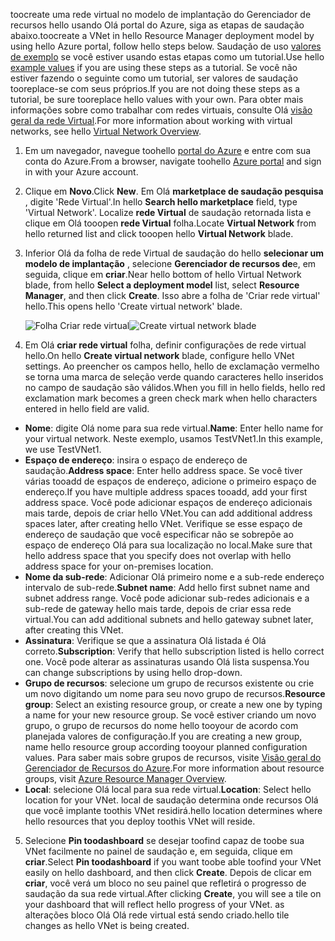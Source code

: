 <span data-ttu-id="ef553-101">toocreate uma rede virtual no modelo de implantação do Gerenciador de recursos hello usando Olá portal do Azure, siga as etapas de saudação abaixo.</span><span class="sxs-lookup"><span data-stu-id="ef553-101">toocreate a VNet in hello Resource Manager deployment model by using hello Azure portal, follow hello steps below.</span></span> <span data-ttu-id="ef553-102">Saudação de uso [valores de exemplo](#values) se você estiver usando estas etapas como um tutorial.</span><span class="sxs-lookup"><span data-stu-id="ef553-102">Use hello [example values](#values) if you are using these steps as a tutorial.</span></span> <span data-ttu-id="ef553-103">Se você não estiver fazendo o seguinte como um tutorial, ser valores de saudação tooreplace-se com seus próprios.</span><span class="sxs-lookup"><span data-stu-id="ef553-103">If you are not doing these steps as a tutorial, be sure tooreplace hello values with your own.</span></span> <span data-ttu-id="ef553-104">Para obter mais informações sobre como trabalhar com redes virtuais, consulte Olá [visão geral da rede Virtual](../articles/virtual-network/virtual-networks-overview.md).</span><span class="sxs-lookup"><span data-stu-id="ef553-104">For more information about working with virtual networks, see hello [Virtual Network Overview](../articles/virtual-network/virtual-networks-overview.md).</span></span>

1. <span data-ttu-id="ef553-105">Em um navegador, navegue toohello [portal do Azure](http://portal.azure.com) e entre com sua conta do Azure.</span><span class="sxs-lookup"><span data-stu-id="ef553-105">From a browser, navigate toohello [Azure portal](http://portal.azure.com) and sign in with your Azure account.</span></span>
2. <span data-ttu-id="ef553-106">Clique em **Novo**.</span><span class="sxs-lookup"><span data-stu-id="ef553-106">Click **New**.</span></span> <span data-ttu-id="ef553-107">Em Olá **marketplace de saudação pesquisa** , digite 'Rede Virtual'.</span><span class="sxs-lookup"><span data-stu-id="ef553-107">In hello **Search hello marketplace** field, type 'Virtual Network'.</span></span> <span data-ttu-id="ef553-108">Localize **rede Virtual** de saudação retornada lista e clique em Olá tooopen **rede Virtual** folha.</span><span class="sxs-lookup"><span data-stu-id="ef553-108">Locate **Virtual Network** from hello returned list and click tooopen hello **Virtual Network** blade.</span></span>
3. <span data-ttu-id="ef553-109">Inferior Olá da folha de rede Virtual de saudação do hello **selecionar um modelo de implantação** , selecione **Gerenciador de recursos de**e, em seguida, clique em **criar**.</span><span class="sxs-lookup"><span data-stu-id="ef553-109">Near hello bottom of hello Virtual Network blade, from hello **Select a deployment model** list, select **Resource Manager**, and then click **Create**.</span></span> <span data-ttu-id="ef553-110">Isso abre a folha de 'Criar rede virtual' hello.</span><span class="sxs-lookup"><span data-stu-id="ef553-110">This opens hello 'Create virtual network' blade.</span></span>

    <span data-ttu-id="ef553-111">![Folha Criar rede virtual](./media/vpn-gateway-basic-vnet-s2s-rm-portal-include/createvnet.png "Folha Criar rede virtual")</span><span class="sxs-lookup"><span data-stu-id="ef553-111">![Create virtual network blade](./media/vpn-gateway-basic-vnet-s2s-rm-portal-include/createvnet.png "Create virtual network blade")</span></span>
4. <span data-ttu-id="ef553-112">Em Olá **criar rede virtual** folha, definir configurações de rede virtual hello.</span><span class="sxs-lookup"><span data-stu-id="ef553-112">On hello **Create virtual network** blade, configure hello VNet settings.</span></span> <span data-ttu-id="ef553-113">Ao preencher os campos hello, hello de exclamação vermelho se torna uma marca de seleção verde quando caracteres hello inseridos no campo de saudação são válidos.</span><span class="sxs-lookup"><span data-stu-id="ef553-113">When you fill in hello fields, hello red exclamation mark becomes a green check mark when hello characters entered in hello field are valid.</span></span>

  - <span data-ttu-id="ef553-114">**Nome**: digite Olá nome para sua rede virtual.</span><span class="sxs-lookup"><span data-stu-id="ef553-114">**Name**: Enter hello name for your virtual network.</span></span> <span data-ttu-id="ef553-115">Neste exemplo, usamos TestVNet1.</span><span class="sxs-lookup"><span data-stu-id="ef553-115">In this example, we use TestVNet1.</span></span>
  - <span data-ttu-id="ef553-116">**Espaço de endereço**: insira o espaço de endereço de saudação.</span><span class="sxs-lookup"><span data-stu-id="ef553-116">**Address space**: Enter hello address space.</span></span> <span data-ttu-id="ef553-117">Se você tiver várias tooadd de espaços de endereço, adicione o primeiro espaço de endereço.</span><span class="sxs-lookup"><span data-stu-id="ef553-117">If you have multiple address spaces tooadd, add your first address space.</span></span> <span data-ttu-id="ef553-118">Você pode adicionar espaços de endereço adicionais mais tarde, depois de criar hello VNet.</span><span class="sxs-lookup"><span data-stu-id="ef553-118">You can add additional address spaces later, after creating hello VNet.</span></span> <span data-ttu-id="ef553-119">Verifique se esse espaço de endereço de saudação que você especificar não se sobrepõe ao espaço de endereço Olá para sua localização no local.</span><span class="sxs-lookup"><span data-stu-id="ef553-119">Make sure that hello address space that you specify does not overlap with hello address space for your on-premises location.</span></span>
  - <span data-ttu-id="ef553-120">**Nome da sub-rede**: Adicionar Olá primeiro nome e a sub-rede endereço intervalo de sub-rede.</span><span class="sxs-lookup"><span data-stu-id="ef553-120">**Subnet name**: Add hello first subnet name and subnet address range.</span></span> <span data-ttu-id="ef553-121">Você pode adicionar sub-redes adicionais e a sub-rede de gateway hello mais tarde, depois de criar essa rede virtual.</span><span class="sxs-lookup"><span data-stu-id="ef553-121">You can add additional subnets and hello gateway subnet later, after creating this VNet.</span></span> 
  - <span data-ttu-id="ef553-122">**Assinatura**: Verifique se que a assinatura Olá listada é Olá correto.</span><span class="sxs-lookup"><span data-stu-id="ef553-122">**Subscription**: Verify that hello subscription listed is hello correct one.</span></span> <span data-ttu-id="ef553-123">Você pode alterar as assinaturas usando Olá lista suspensa.</span><span class="sxs-lookup"><span data-stu-id="ef553-123">You can change subscriptions by using hello drop-down.</span></span>
  - <span data-ttu-id="ef553-124">**Grupo de recursos**: selecione um grupo de recursos existente ou crie um novo digitando um nome para seu novo grupo de recursos.</span><span class="sxs-lookup"><span data-stu-id="ef553-124">**Resource group**: Select an existing resource group, or create a new one by typing a name for your new resource group.</span></span> <span data-ttu-id="ef553-125">Se você estiver criando um novo grupo, o grupo de recursos do nome hello tooyour de acordo com planejada valores de configuração.</span><span class="sxs-lookup"><span data-stu-id="ef553-125">If you are creating a new group, name hello resource group according tooyour planned configuration values.</span></span> <span data-ttu-id="ef553-126">Para saber mais sobre grupos de recursos, visite [Visão geral do Gerenciador de Recursos do Azure](../articles/azure-resource-manager/resource-group-overview.md#resource-groups).</span><span class="sxs-lookup"><span data-stu-id="ef553-126">For more information about resource groups, visit [Azure Resource Manager Overview](../articles/azure-resource-manager/resource-group-overview.md#resource-groups).</span></span>
  - <span data-ttu-id="ef553-127">**Local**: selecione Olá local para sua rede virtual.</span><span class="sxs-lookup"><span data-stu-id="ef553-127">**Location**: Select hello location for your VNet.</span></span> <span data-ttu-id="ef553-128">local de saudação determina onde recursos Olá que você implante toothis VNet residirá.</span><span class="sxs-lookup"><span data-stu-id="ef553-128">hello location determines where hello resources that you deploy toothis VNet will reside.</span></span>

5. <span data-ttu-id="ef553-129">Selecione **Pin toodashboard** se desejar toofind capaz de toobe sua VNet facilmente no painel de saudação e, em seguida, clique em **criar**.</span><span class="sxs-lookup"><span data-stu-id="ef553-129">Select **Pin toodashboard** if you want toobe able toofind your VNet easily on hello dashboard, and then click **Create**.</span></span> <span data-ttu-id="ef553-130">Depois de clicar em **criar**, você verá um bloco no seu painel que refletirá o progresso de saudação da sua rede virtual.</span><span class="sxs-lookup"><span data-stu-id="ef553-130">After clicking **Create**, you will see a tile on your dashboard that will reflect hello progress of your VNet.</span></span> <span data-ttu-id="ef553-131">as alterações bloco Olá Olá rede virtual está sendo criado.</span><span class="sxs-lookup"><span data-stu-id="ef553-131">hello tile changes as hello VNet is being created.</span></span>
